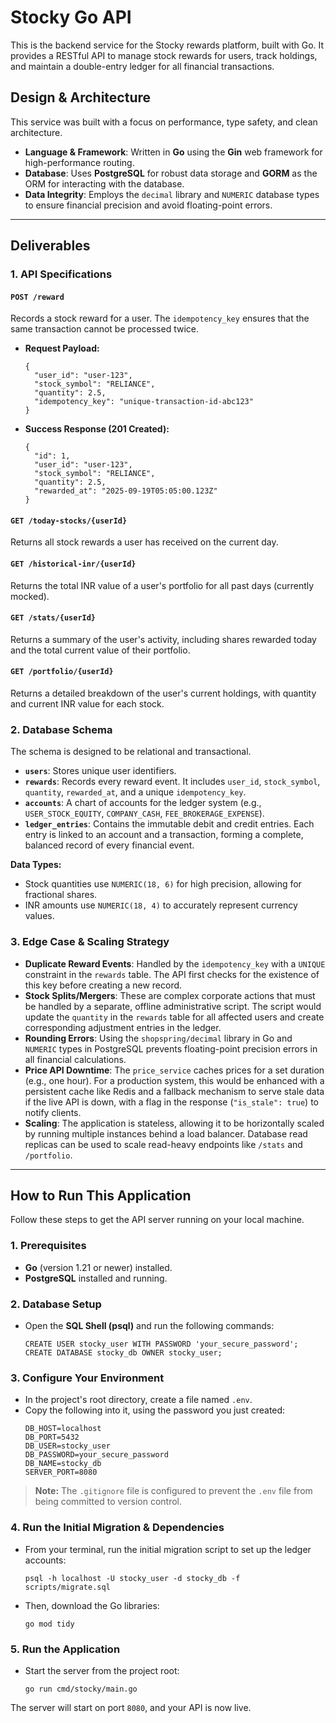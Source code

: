 # Stocky Go API

This is the backend service for the Stocky rewards platform, built with Go. It provides a RESTful API to manage stock rewards for users, track holdings, and maintain a double-entry ledger for all financial transactions.

## Design & Architecture

This service was built with a focus on performance, type safety, and clean architecture.

*   **Language & Framework**: Written in **Go** using the **Gin** web framework for high-performance routing.
*   **Database**: Uses **PostgreSQL** for robust data storage and **GORM** as the ORM for interacting with the database.
*   **Data Integrity**: Employs the `decimal` library and `NUMERIC` database types to ensure financial precision and avoid floating-point errors.

---

## Deliverables

### 1. API Specifications

#### `POST /reward`
Records a stock reward for a user. The `idempotency_key` ensures that the same transaction cannot be processed twice.

*   **Request Payload:**
    ```
    {
      "user_id": "user-123",
      "stock_symbol": "RELIANCE",
      "quantity": 2.5,
      "idempotency_key": "unique-transaction-id-abc123"
    }
    ```
*   **Success Response (201 Created):**
    ```
    {
      "id": 1,
      "user_id": "user-123",
      "stock_symbol": "RELIANCE",
      "quantity": 2.5,
      "rewarded_at": "2025-09-19T05:05:00.123Z"
    }
    ```

#### `GET /today-stocks/{userId}`
Returns all stock rewards a user has received on the current day.

#### `GET /historical-inr/{userId}`
Returns the total INR value of a user's portfolio for all past days (currently mocked).

#### `GET /stats/{userId}`
Returns a summary of the user's activity, including shares rewarded today and the total current value of their portfolio.

#### `GET /portfolio/{userId}`
Returns a detailed breakdown of the user's current holdings, with quantity and current INR value for each stock.

### 2. Database Schema

The schema is designed to be relational and transactional.

*   **`users`**: Stores unique user identifiers.
*   **`rewards`**: Records every reward event. It includes `user_id`, `stock_symbol`, `quantity`, `rewarded_at`, and a unique `idempotency_key`.
*   **`accounts`**: A chart of accounts for the ledger system (e.g., `USER_STOCK_EQUITY`, `COMPANY_CASH`, `FEE_BROKERAGE_EXPENSE`).
*   **`ledger_entries`**: Contains the immutable debit and credit entries. Each entry is linked to an account and a transaction, forming a complete, balanced record of every financial event.

**Data Types:**
*   Stock quantities use `NUMERIC(18, 6)` for high precision, allowing for fractional shares.
*   INR amounts use `NUMERIC(18, 4)` to accurately represent currency values.

### 3. Edge Case & Scaling Strategy

*   **Duplicate Reward Events**: Handled by the `idempotency_key` with a `UNIQUE` constraint in the `rewards` table. The API first checks for the existence of this key before creating a new record.
*   **Stock Splits/Mergers**: These are complex corporate actions that must be handled by a separate, offline administrative script. The script would update the `quantity` in the `rewards` table for all affected users and create corresponding adjustment entries in the ledger.
*   **Rounding Errors**: Using the `shopspring/decimal` library in Go and `NUMERIC` types in PostgreSQL prevents floating-point precision errors in all financial calculations.
*   **Price API Downtime**: The `price_service` caches prices for a set duration (e.g., one hour). For a production system, this would be enhanced with a persistent cache like Redis and a fallback mechanism to serve stale data if the live API is down, with a flag in the response (`"is_stale": true`) to notify clients.
*   **Scaling**: The application is stateless, allowing it to be horizontally scaled by running multiple instances behind a load balancer. Database read replicas can be used to scale read-heavy endpoints like `/stats` and `/portfolio`.

---

## How to Run This Application

Follow these steps to get the API server running on your local machine.

### 1. Prerequisites
*   **Go** (version 1.21 or newer) installed.
*   **PostgreSQL** installed and running.

### 2. Database Setup
*   Open the **SQL Shell (psql)** and run the following commands:
    ```
    CREATE USER stocky_user WITH PASSWORD 'your_secure_password';
    CREATE DATABASE stocky_db OWNER stocky_user;
    ```

### 3. Configure Your Environment
*   In the project's root directory, create a file named `.env`.
*   Copy the following into it, using the password you just created:
    ```
    DB_HOST=localhost
    DB_PORT=5432
    DB_USER=stocky_user
    DB_PASSWORD=your_secure_password
    DB_NAME=stocky_db
    SERVER_PORT=8080
    ```
> **Note:** The `.gitignore` file is configured to prevent the `.env` file from being committed to version control.

### 4. Run the Initial Migration & Dependencies
*   From your terminal, run the initial migration script to set up the ledger accounts:
    ```
    psql -h localhost -U stocky_user -d stocky_db -f scripts/migrate.sql
    ```
*   Then, download the Go libraries:
    ```
    go mod tidy
    ```

### 5. Run the Application
*   Start the server from the project root:
    ```
    go run cmd/stocky/main.go
    ```
The server will start on port `8080`, and your API is now live.
